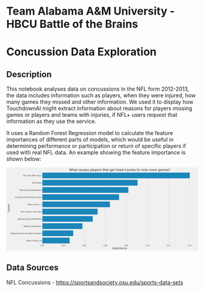 # Team Alabama A&M University - HBCU Battle of the Brains

# Concussion Data Exploration

## Description
This notebook analyses data on concussions in the NFL form 2012-2013, the data includes information such as players, when they were injured, how many games they missed and other information. We used it to display how TouchdownAI might extract information about reasons for players missing games or players and teams with injuries, if NFL+ users request that information as they use the service.

It uses a Random Forest Regression model to calculate the feature importances of different parts of models, which would be useful in determining performance or participation or return of specific players if used with real NFL data. An example showing the feature importance is shown below:

 
  ![](./Picture2.png)

## Data Sources
NFL Concussions - https://sportsandsociety.osu.edu/sports-data-sets 
